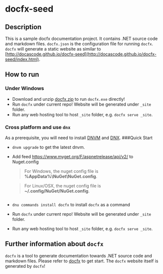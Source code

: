 # docfx-seed
## Description
This is a sample docfx documentation project. It contains .NET source code and markdown files.
`docfx.json` is the configuration file for running `docfx`.
`docfx` will generate a static website as similar to [http://docascode.github.io/docfx-seed](http://docascode.github.io/docfx-seed/index.html).

## How to run
### Under Windows
* Download and unzip [docfx.zip](https://github.com/dotnet/docfx/releases/latest) to run `docfx.exe` directly!
* Run `docfx` under current repo! Website will be generated under `_site` folder.
* Run any web hosting tool to host `_site` folder, e.g. `docfx serve _site`.

### Cross platform and use `dnx`
As a prerequisite, you will need to install [DNVM](http://docs.asp.net/en/latest/getting-started/installing-on-windows.html#install-the-net-version-manager-dnvm) and [DNX](http://docs.asp.net/en/latest/getting-started/installing-on-windows.html#install-the-net-execution-environment-dnx).
###Quick Start
* `dnvm upgrade` to get the latest dnvm.
* Add feed https://www.myget.org/F/aspnetrelease/api/v2/ to Nuget.config
  > For Windows, the nuget config file is  **%AppData%\NuGet\NuGet.config**.

  > For Linux/OSX, the nuget config file is **~/.config/NuGet/NuGet.config**.
  ```
* `dnu commands install docfx` to install `docfx` as a command
* Run `docfx` under current repo! Website will be generated under `_site` folder.
* Run any web hosting tool to host `_site` folder, e.g. `docfx serve _site`.

## Further information about `docfx`
`docfx` is a tool to generate documentation towards .NET source code and markdown files. Please refer to [docfx](http://dotnet.github.io/docfx/tutorial/docfx_getting_started.html) to get start. The `docfx` website itself is generated by `docfx`!
